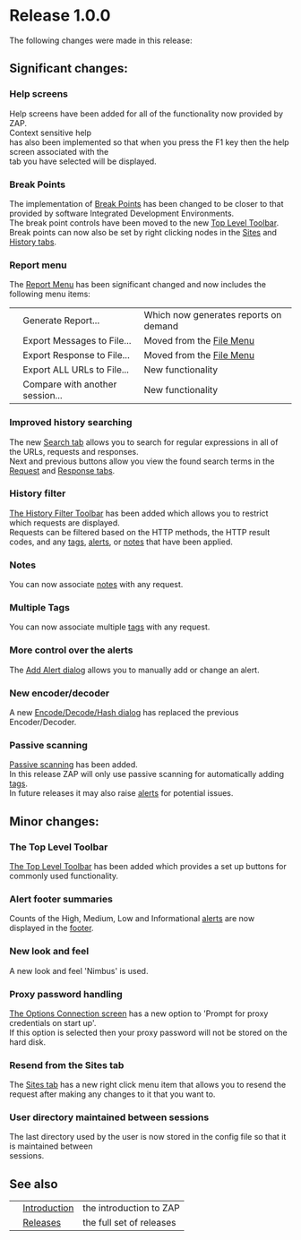 # Release 1.0.0

The following changes were made in this release:
## Significant changes:
### Help screens
Help screens have been added for all of the functionality now provided by ZAP.<br>Context sensitive help<br>
has also been implemented so that when you press the F1 key then the help screen associated with the<br>
tab you have selected will be displayed.<br>
<h3>Break Points</h3>
The implementation of <a href='HelpStartConceptsBreakpoints'>Break Points</a> has been changed to be closer to that provided by software Integrated Development Environments.<br>The break point controls have been moved to the new <a href='HelpUiTltoolbar'>Top Level Toolbar</a>.<br>Break points can now also be set by right clicking nodes in the <a href='HelpUiTabsSites'>Sites</a> and <a href='HelpUiTabsHistory'>History tabs</a>.<br>
<h3>Report menu</h3>
The <a href='HelpUiTlmenuReport'>Report Menu</a> has been significant changed and now includes the following menu items:<br>
<table>
<tr><td></td><td>Generate Report...</td><td>Which now generates reports on demand</td></tr>
<tr><td></td><td>Export Messages to File...</td><td>Moved from the <a href='HelpUiTlmenuFile'>File Menu</a></td></tr>
<tr><td></td><td>Export Response to File...</td><td>Moved from the <a href='HelpUiTlmenuFile'>File Menu</a></td></tr>
<tr><td></td><td>Export ALL URLs to File...</td><td>New functionality</td></tr>
<tr><td></td><td>Compare with another session...</td><td>New functionality</td></tr>
</table>
<h3>Improved history searching</h3>
The new <a href='HelpUiTabsSearch'>Search tab</a> allows you to search for regular expressions in all of the URLs, requests and responses. <br>Next and previous buttons allow you view the found search terms in the <a href='HelpUiTabsRequest'>Request</a> and <a href='HelpUiTabsResponse'>Response tabs</a>. <br>
<h3>History filter</h3>
<a href='HelpUiTabsHistory'>The History Filter Toolbar</a> has been added which allows you to restrict which requests are displayed.<br>Requests can be filtered based on the HTTP methods, the HTTP result codes, and any <a href='HelpStartConceptsTags'>tags</a>, <a href='HelpStartConceptsAlerts'>alerts</a>, or <a href='HelpStartConceptsNotes'>notes</a> that have been applied.<br>
<h3>Notes</h3>
You can now associate <a href='HelpStartConceptsNotes'>notes</a> with any request.<br>
<h3>Multiple Tags</h3>
You can now associate multiple <a href='HelpStartConceptsTags'>tags</a> with any request.<br>
<h3>More control over the alerts</h3>
The <a href='HelpUiDialogsAddalert'>Add Alert dialog</a> allows you to manually add or change an alert.<br>
<h3>New encoder/decoder</h3>
A new <a href='HelpUiDialogsEnc_dec'>Encode/Decode/Hash dialog</a> has replaced the previous Encoder/Decoder.<br>
<h3>Passive scanning</h3>
<a href='HelpStartConceptsPscan'>Passive scanning</a> has been added.<br>In this release ZAP will only use passive scanning for automatically adding <a href='HelpStartConceptsTags'>tags</a>.<br>In future releases it may also raise <a href='HelpStartConceptsAlerts'>alerts</a> for potential issues.<br>
<h2>Minor changes:</h2>
<h3>The Top Level Toolbar</h3>
<a href='HelpUiTltoolbar'>The Top Level Toolbar</a> has been added which provides a set up buttons for commonly used functionality.<br>
<h3>Alert footer summaries</h3>
Counts of the High, Medium, Low and Informational <a href='HelpStartConceptsAlerts'>alerts</a> are now displayed in the <a href='HelpUiFooter'>footer</a>.<br>
<h3>New look and feel</h3>
A new look and feel 'Nimbus' is used.<br>
<h3>Proxy password handling</h3>
<a href='HelpUiDialogsOptionsConnection'>The Options Connection screen</a> has a new option to 'Prompt for proxy credentials on start up'.<br>If this option is selected then your proxy password will not be stored on the hard disk.<br>
<h3>Resend from the Sites tab</h3>
The <a href='HelpUiTabsSites'>Sites tab</a> has a new right click menu item that allows you to resend the request after making any changes to it that you want to.<br>
<h3>User directory maintained between sessions</h3>
The last directory used by the user is now stored in the config file so that it is maintained between<br>
sessions.<br>
<h2>See also</h2>
<table>
<tr><td></td><td><a href='HelpIntro'>Introduction</a></td><td>the introduction to ZAP</td></tr>
<tr><td></td><td><a href='HelpReleasesReleases'>Releases</a></td><td>the full set of releases</td></tr>
</table>